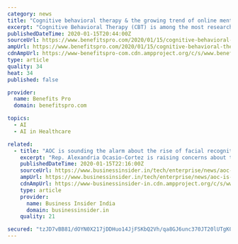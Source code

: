 ```yaml
---
category: news
title: "Cognitive behavioral therapy & the growing trend of online mental health programs"
excerpt: "Cognitive Behavioral Therapy (CBT) is among the most researched and effective approaches used ... Like many consumer-driven online services, cCBT uses artificial intelligence or AI, and interactive algorithms to approximate some of the same back-and-forth exchanges one might expect in face-to-face counseling. In this sense, AI assumes the ..."
publishedDateTime: 2020-01-15T20:44:00Z
sourceUrl: https://www.benefitspro.com/2020/01/15/cognitive-behavioral-therapy-the-growing-trend-of-online-mental-health-programs/
ampUrl: https://www.benefitspro.com/2020/01/15/cognitive-behavioral-therapy-the-growing-trend-of-online-mental-health-programs/?amp=1
cdnAmpUrl: https://www-benefitspro-com.cdn.ampproject.org/c/s/www.benefitspro.com/2020/01/15/cognitive-behavioral-therapy-the-growing-trend-of-online-mental-health-programs/?amp=1
type: article
quality: 34
heat: 34
published: false

provider:
  name: Benefits Pro
  domain: benefitspro.com

topics:
  - AI
  - AI in Healthcare

related:
  - title: "AOC is sounding the alarm about the rise of facial recognition: 'This is some real life Black Mirror stuff'"
    excerpt: "Rep. Alexandria Ocasio-Cortez is raising concerns about the spread of facial recognition, arguing that the technology will quickly become dystopic without regulation. The New York Democrat even likened some of the potential abuses of facial recognition to something fit for an episode of \"Black Mirror,\" the science-fiction television show that ..."
    publishedDateTime: 2020-01-15T22:16:00Z
    sourceUrl: https://www.businessinsider.in/tech/enterprise/news/aoc-is-sounding-the-alarm-about-the-rise-of-facial-recognition-this-is-some-real-life-black-mirror-stuff/articleshow/73284150.cms
    ampUrl: https://www.businessinsider.in/tech/enterprise/news/aoc-is-sounding-the-alarm-about-the-rise-of-facial-recognition-this-is-some-real-life-black-mirror-stuff/amp_articleshow/73284150.cms
    cdnAmpUrl: https://www-businessinsider-in.cdn.ampproject.org/c/s/www.businessinsider.in/tech/enterprise/news/aoc-is-sounding-the-alarm-about-the-rise-of-facial-recognition-this-is-some-real-life-black-mirror-stuff/amp_articleshow/73284150.cms
    type: article
    provider:
      name: Business Insider India
      domain: businessinsider.in
    quality: 21

secured: "tzJD7vBB81/dOYN0X217jDDHuo14JjFSKbQ2Vh/qa8GJ6unc370JT20lUTgK0FMopduPnbL64FQUYMPQbeUAPSDY7HEWc8YYAqSLRVwxliavr4BzkYwMdBcUjGOy7LKamFDgGPK7aWKGKjIPujlurmKOeS+VysvMkvtwQxebWmlt7z3RiFT+kRbaqU5ov2wSbGVDoTJWn9l4NM8vdctuyQusWVdzgYN+mV1TzClO4f32yNDx2JGT1/3oDhdZ/OvaVS7TN5UO+4kyi36KVh9WLynvG+x6ykJj31Ba6aIdfnE=;6A0XLDLI1csgIr4SmKaA8w=="
---
```



